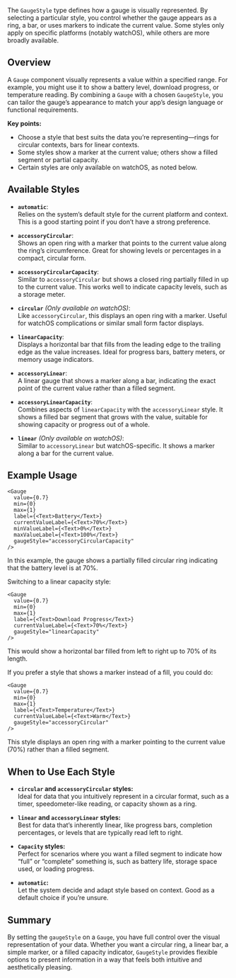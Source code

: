 The `GaugeStyle` type defines how a gauge is visually represented. By selecting a particular style, you control whether the gauge appears as a ring, a bar, or uses markers to indicate the current value. Some styles only apply on specific platforms (notably watchOS), while others are more broadly available.

## Overview

A `Gauge` component visually represents a value within a specified range. For example, you might use it to show a battery level, download progress, or temperature reading. By combining a `Gauge` with a chosen `GaugeStyle`, you can tailor the gauge’s appearance to match your app’s design language or functional requirements.

**Key points:**

- Choose a style that best suits the data you’re representing—rings for circular contexts, bars for linear contexts.
- Some styles show a marker at the current value; others show a filled segment or partial capacity.
- Certain styles are only available on watchOS, as noted below.

## Available Styles

- **`automatic`**:  
  Relies on the system’s default style for the current platform and context. This is a good starting point if you don’t have a strong preference.

- **`accessoryCircular`**:  
  Shows an open ring with a marker that points to the current value along the ring’s circumference. Great for showing levels or percentages in a compact, circular form.

- **`accessoryCircularCapacity`**:  
  Similar to `accessoryCircular` but shows a closed ring partially filled in up to the current value. This works well to indicate capacity levels, such as a storage meter.

- **`circular`** *(Only available on watchOS)*:  
  Like `accessoryCircular`, this displays an open ring with a marker. Useful for watchOS complications or similar small form factor displays.

- **`linearCapacity`**:  
  Displays a horizontal bar that fills from the leading edge to the trailing edge as the value increases. Ideal for progress bars, battery meters, or memory usage indicators.

- **`accessoryLinear`**:  
  A linear gauge that shows a marker along a bar, indicating the exact point of the current value rather than a filled segment.

- **`accessoryLinearCapacity`**:  
  Combines aspects of `linearCapacity` with the `accessoryLinear` style. It shows a filled bar segment that grows with the value, suitable for showing capacity or progress out of a whole.

- **`linear`** *(Only available on watchOS)*:  
  Similar to `accessoryLinear` but watchOS-specific. It shows a marker along a bar for the current value.

## Example Usage

```tsx
<Gauge
  value={0.7}
  min={0}
  max={1}
  label={<Text>Battery</Text>}
  currentValueLabel={<Text>70%</Text>}
  minValueLabel={<Text>0%</Text>}
  maxValueLabel={<Text>100%</Text>}
  gaugeStyle="accessoryCircularCapacity"
/>
```

In this example, the gauge shows a partially filled circular ring indicating that the battery level is at 70%.

Switching to a linear capacity style:

```tsx
<Gauge
  value={0.7}
  min={0}
  max={1}
  label={<Text>Download Progress</Text>}
  currentValueLabel={<Text>70%</Text>}
  gaugeStyle="linearCapacity"
/>
```

This would show a horizontal bar filled from left to right up to 70% of its length.

If you prefer a style that shows a marker instead of a fill, you could do:

```tsx
<Gauge
  value={0.7}
  min={0}
  max={1}
  label={<Text>Temperature</Text>}
  currentValueLabel={<Text>Warm</Text>}
  gaugeStyle="accessoryCircular"
/>
```

This style displays an open ring with a marker pointing to the current value (70%) rather than a filled segment.

## When to Use Each Style

- **`circular` and `accessoryCircular` styles:**  
  Ideal for data that you intuitively represent in a circular format, such as a timer, speedometer-like reading, or capacity shown as a ring.

- **`linear` and `accessoryLinear` styles:**  
  Best for data that’s inherently linear, like progress bars, completion percentages, or levels that are typically read left to right.

- **`Capacity` styles:**  
  Perfect for scenarios where you want a filled segment to indicate how “full” or “complete” something is, such as battery life, storage space used, or loading progress.

- **`automatic`:**  
  Let the system decide and adapt style based on context. Good as a default choice if you’re unsure.

## Summary

By setting the `gaugeStyle` on a `Gauge`, you have full control over the visual representation of your data. Whether you want a circular ring, a linear bar, a simple marker, or a filled capacity indicator, `GaugeStyle` provides flexible options to present information in a way that feels both intuitive and aesthetically pleasing.